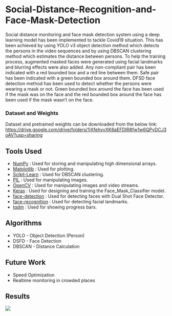 # Social-Distance-Recognition-and-Face-Mask-Detection

Social distance monitoring and face mask detection system using a deep learning model has been implemented to tackle Covid19 situation. This has been achieved by using YOLO v3 object detection method which detects the persons in the video sequences and by using DBSCAN clustering method which estimates the distance between persons. To help the training process, augmented masked faces were generated using facial landmarks and blurring effects were also added. Any non-compliant pair has been indicated with a red bounded box and a red line between them. Safe pair has been indicated with a green bounded box around them. DFSD face detection method has been used to detect whether the persons were wearing a mask or not. Green bounded box around the face has been used if the mask was on the face and the red bounded box around the face has been used if the mask wasn’t on the face.


### Dataset and Weights

Dataset and pretrained weights can be downloaded from the below link:
https://drive.google.com/drive/folders/1jXfehvvXK6aEFDIR8fw1w6QPyDCJ3oAV?usp=sharing

## Tools Used
* [NumPy](https://numpy.org/) : Used for storing and manipulating high dimensional arrays.
* [Matplotlib](https://matplotlib.org/) : Used for plotting.
* [Scikit-Learn](https://scikit-learn.org/stable/) : Used for DBSCAN clustering.
* [PIL](https://pillow.readthedocs.io/en/stable/) : Used for manipulating images.
* [OpenCV](https://opencv.org/) : Used for manipulating images and video streams.
* [Keras](https://keras.io/) : Used for designing and training the Face_Mask_Classifier model.
* [face-detection](https://github.com/hukkelas/DSFD-Pytorch-Inference) : Used for detecting faces with Dual Shot Face Detector.
* [face-recognition](https://github.com/ageitgey/face_recognition) : Used for detecting facial landmarks.
* [tqdm](https://github.com/tqdm/tqdm) : Used for showing progress bars.

## Algorithms
* YOLO - Object Detection (Person)
* DSFD - Face Detection
* DBSCAN - Distance Calculation

## Future Work
* Speed Optimization
* Realtime monitoring in crowded places

## Results
![](Results/Sample_Result.gif)
